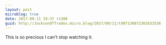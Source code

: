 ```yaml
---
layout: post
microblog: true
date: 2017-09-11 19:37 +1300
guid: http://JacksonOfTrades.micro.blog/2017/09/11/t907130872301633536.html
---
```

This is so precious I can't stop watching it.

